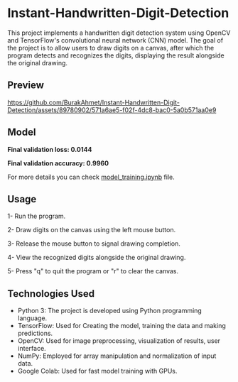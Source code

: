 # Instant-Handwritten-Digit-Detection
This project implements a handwritten digit detection system using OpenCV and TensorFlow's convolutional neural network (CNN) model. The goal of the project is to allow users to draw digits on a canvas, after which the program detects and recognizes the digits, displaying the result alongside the original drawing. 

## Preview
https://github.com/BurakAhmet/Instant-Handwritten-Digit-Detection/assets/89780902/571a6ae5-f02f-4dc8-bac0-5a0b571aa0e9

## Model

**Final validation loss: 0.0144**

**Final validation accuracy: 0.9960**

For more details you can check [model_training.ipynb](https://github.com/BurakAhmet/Instant-Handwritten-Digit-Detection/blob/main/model_training.ipynb) file.

## Usage
1- Run the program.

2- Draw digits on the canvas using the left mouse button.

3- Release the mouse button to signal drawing completion.

4- View the recognized digits alongside the original drawing.

5- Press "q" to quit the program or "r" to clear the canvas.

## Technologies Used

* Python 3: The project is developed using Python programming language.
* TensorFlow: Used for Creating the model, training the data and making predictions.
* OpenCV: Used for image preprocessing, visualization of results, user interface.
* NumPy: Employed for array manipulation and normalization of input data.
* Google Colab: Used for fast model training with GPUs.
